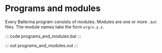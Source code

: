 # Programs and modules

Every Ballerina program consists of modules. Modules are one or more `.bal` files. 
The module names take the form `org/x.y.z`.

::: code programs_and_modules.bal :::

::: out programs_and_modules.out :::